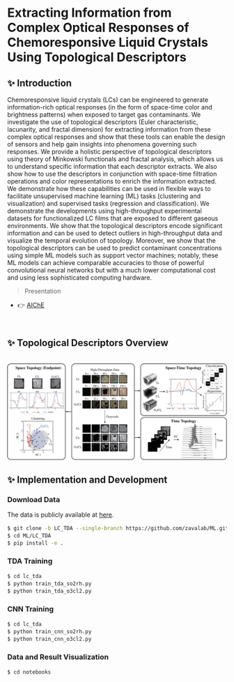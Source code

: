 # Extracting Information from Complex Optical Responses of Chemoresponsive Liquid Crystals Using Topological Descriptors

## ✨ Introduction
Chemoresponsive liquid crystals (LCs) can be engineered to generate information-rich optical responses (in the form of space-time color and brightness patterns) when exposed to target gas contaminants. We investigate the use of topological descriptors (Euler characteristic, lacunarity, and fractal dimension) for extracting information from these complex optical responses and show that these tools can enable the design of sensors and help gain insights into phenomena governing such responses. We provide a holistic perspective of topological descriptors using theory of Minkowski functionals and fractal analysis, which allows us to understand specific information that each descriptor extracts. We also show how to use the descriptors in conjunction with space-time filtration operations and color representations to enrich the information extracted. We demonstrate how these capabilities can be used in flexible ways to facilitate unsupervised machine learning (ML) tasks (clustering and visualization) and supervised tasks (regression and classification). We demonstrate the developments using high-throughput experimental datasets for functionalized LC films that are exposed to different gaseous environments. We show that the topological descriptors encode significant information and can be used to detect outliers in high-throughput data and visualize the temporal evolution of topology. Moreover, we show that the topological descriptors can be used to predict contaminant concentrations using simple ML models such as support vector machines; notably, these ML models can achieve comparable accuracies to those of powerful convolutional neural networks but with a much lower computational cost and using less sophisticated computing hardware.
<br />

> Presentation

- 👉 [AIChE](https://drive.google.com/file/d/1mOjvkAu-worbBdP0FL9tz8Xhdgol1xuZ/view?usp=share_link)

<br />

## ✨ Topological Descriptors Overview
<br />
<img src="./website/graphical_abstract.png" />
<br />

## ✨ Implementation and Development

### Download Data
The data is publicly available at [here](https://drive.google.com/drive/folders/1WoAo3ZRYJFHvIxjLGjpWLuylf_lKTigi?usp=sharing).

```bash
$ git clone -b LC_TDA --single-branch https://github.com/zavalab/ML.git
$ cd ML/LC_TDA
$ pip install -e .
```

### TDA Training
```bash
$ cd lc_tda
$ python train_tda_so2rh.py
$ python train_tda_o3cl2.py
```

### CNN Training
```bash
$ cd lc_tda
$ python train_cnn_so2rh.py
$ python train_cnn_o3cl2.py
```

### Data and Result Visualization
```bash
$ cd notebooks
```
